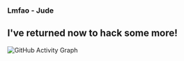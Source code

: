 ### Lmfao - Jude

 ## I've returned now to hack some more!

![GitHub Activity Graph](https://activity-graph.herokuapp.com/graph?username=VillainsRule4000&theme=gotham)  
 
